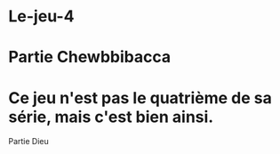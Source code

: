 Le-jeu-4
========

Partie Chewbbibacca
=======
Ce jeu n'est pas le quatrième de sa série, mais c'est bien ainsi.
=======

Partie Dieu

